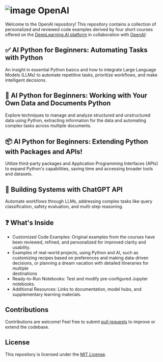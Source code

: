 # ![image](https://github.com/user-attachments/assets/35f315f5-15fb-4236-9f1d-9ee2554b7d56) OpenAI
Welcome to the OpenAI repository! This repository contains  a collection of personalized  and reviewed code examples derived by four short courses offered on the [DeepLearning.AI platform](https://www.deeplearning.ai/) in collaboration with [OpenAI](https://openai.com/):

## ✅ AI Python for Beginners: Automating Tasks with Python    
An insight in essential Python basics and how to integrate Large Language Models (LLMs) to automate repetitive tasks, prioritize workflows, and make intelligent decisions.

## 📂 AI Python for Beginners: Working with Your Own Data and Documents Python
Explore techniques to manage and analyze structured and unstructured data using Python, extracting information for the data and automating complex tasks across multiple documents. 

## 📦 AI Python for Beginners: Extending Python with Packages and APIs!
Utilize third-party packages and Application Programming Interfaces (APIs) to expand Python's capabilities, saving time and accessing broader tools and datasets.

## 🤖 Building Systems with ChatGPT API 
Automate workflows through LLMs, addressing complex tasks like query classification, safety evaluation, and multi-step reasoning.


## ❓ What's Inside
  - Customized Code Examples: Original examples from the courses have been reviewed, refined, and personalized for improved clarity and usability.
  - Examples of real-world projects, using Python and AI, such as customizing recipes based on preferences and making data-driven decisions, or planning a dream vacation with detailed itineraries for multiple  
    destinations
  - Ready-to-Run Notebooks: Test and modify pre-configured Jupyter notebooks.
  - Additional Resources: Links to documentation, model hubs, and supplementary learning materials.
 
## Contributions  
Contributions are welcome! Feel free to submit [pull requests](https://github.com/16032022/DeepLearningAI-OpenAI-projects/pulls) to improve or extend the codebase.

## License  
This repository is licensed under the [MIT License](https://opensource.org/license/MIT).

